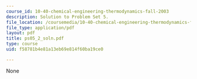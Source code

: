 ```yaml
---
course_id: 10-40-chemical-engineering-thermodynamics-fall-2003
description: Solution to Problem Set 5.
file_location: /coursemedia/10-40-chemical-engineering-thermodynamics-fall-2003/f58781b4e81a13eb69e814f60ba19ce0_ps05_2_soln.pdf
file_type: application/pdf
layout: pdf
title: ps05_2_soln.pdf
type: course
uid: f58781b4e81a13eb69e814f60ba19ce0

---
```

None